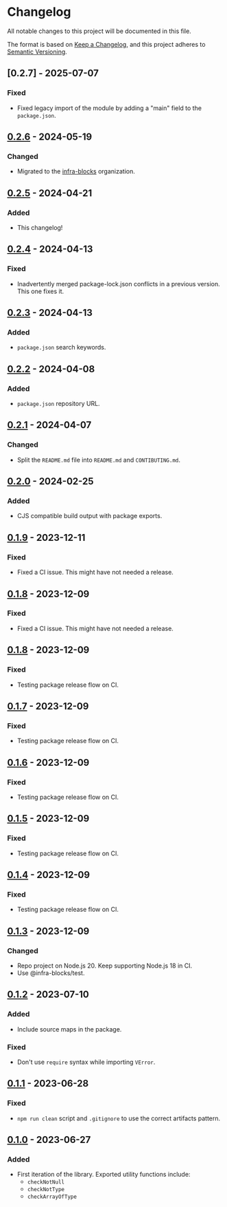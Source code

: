 # Changelog

All notable changes to this project will be documented in this file.

The format is based on [Keep a Changelog](https://keepachangelog.com/en/1.1.0/),
and this project adheres to [Semantic Versioning](https://semver.org/spec/v2.0.0.html).

## [0.2.7] - 2025-07-07

### Fixed

- Fixed legacy import of the module by adding a "main" field to the `package.json`.

## [0.2.6] - 2024-05-19

### Changed

- Migrated to the [infra-blocks](https://github.com/infra-blocks) organization.

## [0.2.5] - 2024-04-21

### Added

- This changelog!

## [0.2.4] - 2024-04-13

### Fixed

- Inadvertently merged package-lock.json conflicts in a previous version. This one fixes it.

## [0.2.3] - 2024-04-13

### Added

- `package.json` search keywords.

## [0.2.2] - 2024-04-08

### Added

- `package.json` repository URL.

## [0.2.1] - 2024-04-07

### Changed

- Split the `README.md` file into `README.md` and `CONTIBUTING.md`.

## [0.2.0] - 2024-02-25

### Added

- CJS compatible build output with package exports.

## [0.1.9] - 2023-12-11

### Fixed

- Fixed a CI issue. This might have not needed a release.

## [0.1.8] - 2023-12-09

### Fixed

- Fixed a CI issue. This might have not needed a release.

## [0.1.8] - 2023-12-09

### Fixed

- Testing package release flow on CI.

## [0.1.7] - 2023-12-09

### Fixed

- Testing package release flow on CI.

## [0.1.6] - 2023-12-09

### Fixed

- Testing package release flow on CI.

## [0.1.5] - 2023-12-09

### Fixed

- Testing package release flow on CI.

## [0.1.4] - 2023-12-09

### Fixed

- Testing package release flow on CI.

## [0.1.3] - 2023-12-09

### Changed

- Repo project on Node.js 20. Keep supporting Node.js 18 in CI.
- Use @infra-blocks/test.

## [0.1.2] - 2023-07-10

### Added

- Include source maps in the package.

### Fixed

- Don't use `require` syntax while importing `VError`.

## [0.1.1] - 2023-06-28

### Fixed

- `npm run clean` script and `.gitignore` to use the correct artifacts pattern.

## [0.1.0] - 2023-06-27

### Added

- First iteration of the library. Exported utility functions include:
  - `checkNotNull`
  - `checkNotType`
  - `checkArrayOfType`

[0.2.6]: https://github.com/infra-blocks/ts-checks/compare/v0.2.5...v0.2.6
[0.2.5]: https://github.com/infra-blocks/ts-checks/compare/v0.2.4...v0.2.5
[0.2.4]: https://github.com/infra-blocks/ts-checks/compare/v0.2.3...v0.2.4
[0.2.3]: https://github.com/infra-blocks/ts-checks/compare/v0.2.2...v0.2.3
[0.2.2]: https://github.com/infra-blocks/ts-checks/compare/v0.2.1...v0.2.2
[0.2.1]: https://github.com/infra-blocks/ts-checks/compare/v0.2.0...v0.2.1
[0.2.0]: https://github.com/infra-blocks/ts-checks/compare/v0.1.9...v0.2.0
[0.1.9]: https://github.com/infra-blocks/ts-checks/compare/v0.1.8...v0.1.9
[0.1.8]: https://github.com/infra-blocks/ts-checks/compare/v0.1.7...v0.1.8
[0.1.7]: https://github.com/infra-blocks/ts-checks/compare/v0.1.6...v0.1.7
[0.1.6]: https://github.com/infra-blocks/ts-checks/compare/v0.1.5...v0.1.6
[0.1.5]: https://github.com/infra-blocks/ts-checks/compare/v0.1.4...v0.1.5
[0.1.4]: https://github.com/infra-blocks/ts-checks/compare/v0.1.3...v0.1.4
[0.1.3]: https://github.com/infra-blocks/ts-checks/compare/v0.1.2...v0.1.3
[0.1.2]: https://github.com/infra-blocks/ts-checks/compare/v0.1.1...v0.1.2
[0.1.1]: https://github.com/infra-blocks/ts-checks/compare/v0.1.0...v0.1.1
[0.1.0]: https://github.com/infra-blocks/ts-checks/releases/tag/v0.1.0
